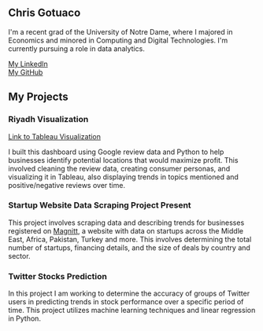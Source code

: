 ## Chris Gotuaco

I'm a recent grad of the University of Notre Dame, where I majored in Economics and minored in Computing and Digital Technologies. I'm currently pursuing a role in data analytics.

[My LinkedIn](https://www.linkedin.com/in/christopher-gotuaco/)  
[My GitHub](https://github.com/cgotuaco99)



## My Projects

### Riyadh Visualization
[Link to Tableau Visualization](https://public.tableau.com/app/profile/christopher.gotuaco#!/?newProfile=&activeTab=0)  

I built this dashboard using Google review data and Python to help businesses identify potential locations that would maximize profit. This involved cleaning the review data, creating consumer personas, and visualizing it in Tableau, also displaying trends in topics mentioned and positive/negative reviews over time.

### Startup Website Data Scraping Project	Present
This project involves scraping data and describing trends for businesses registered on [Magnitt](https://magnitt.com/), a website with data on startups across the Middle East, Africa, Pakistan, Turkey and more. This involves determining the total number of startups, financing details, and the size of deals by country and sector.

### Twitter Stocks Prediction
In this project I am working to determine the accuracy of groups of Twitter users in predicting trends in stock performance over a specific period of time. This project utilizes machine learning techniques and linear regression in Python.

